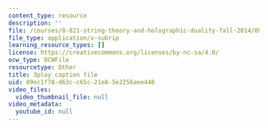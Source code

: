 ```yaml
---
content_type: resource
description: ''
file: /courses/8-821-string-theory-and-holographic-duality-fall-2014/09ec1f78d63cc65c21e85e2256aee448_WPuDh61Lkpg.srt
file_type: application/x-subrip
learning_resource_types: []
license: https://creativecommons.org/licenses/by-nc-sa/4.0/
ocw_type: OCWFile
resourcetype: Other
title: 3play caption file
uid: 09ec1f78-d63c-c65c-21e8-5e2256aee448
video_files:
  video_thumbnail_file: null
video_metadata:
  youtube_id: null
---
```

